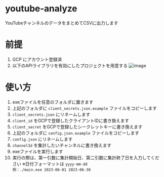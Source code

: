 # youtube-analyze

YouTubeチャンネルのデータをまとめてCSVに出力します

# 前提
1. GCP にアカウント登録済
2. 以下のAPIライブラリを有効にしたプロジェクトを用意する
![image](https://github.com/tokuchi765/youtube-analyze/assets/55987154/92da4f4b-a68e-4d97-88da-7952e6c09372)

# 使い方

1. exeファイルを任意のフォルダに置きます
2. 上記のフォルダに `client_secrets.json.example` ファイルをコピーします
3. `client_secrets.json` にリネームします
4. `client_id` をGCPで登録したクライアントIDに書き換えます
5. `client_secret` をGCPで登録したシークレットキーに書き換えます
6. 上記のフォルダに `config.json.example` ファイルをコピーします
7. `config.json` にリネームします
8. `channelId` を集計したいチャンネルに書き換えます
9. exeファイルを実行します
10. 実行の際は、第一引数に集計開始日、第二引数に集計終了日を入力してください ※日付フォーマットは `yyyy-mm-dd`<br>
`例：./main.exe 2023-06-01 2023-06-30`